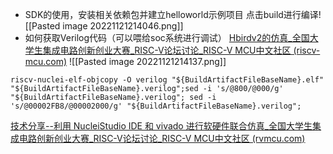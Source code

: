 - SDK的使用，安装相关依赖包并建立helloworld示例项目
点击build进行编译![[Pasted image 20221121214046.png]]
- 如何获取Verilog代码（可以喂给soc系统进行调试）
[Hbirdv2的仿真_全国大学生集成电路创新创业大赛_RISC-V论坛讨论_RISC-V MCU中文社区 (riscv-mcu.com)](https://www.riscv-mcu.com/community-topic-id-623.html)
![[Pasted image 20221121214137.png]]
```
riscv-nuclei-elf-objcopy -O verilog "${BuildArtifactFileBaseName}.elf" "${BuildArtifactFileBaseName}.verilog";sed -i 's/@800/@000/g' "${BuildArtifactFileBaseName}.verilog"; sed -i 's/@00002FB8/@00002000/g' "${BuildArtifactFileBaseName}.verilog";
```
[技术分享--利用 NucleiStudio IDE 和 vivado 进行软硬件联合仿真_全国大学生集成电路创新创业大赛_RISC-V论坛讨论_RISC-V MCU中文社区 (rvmcu.com)](https://www.rvmcu.com/community-topic-id-386.html)